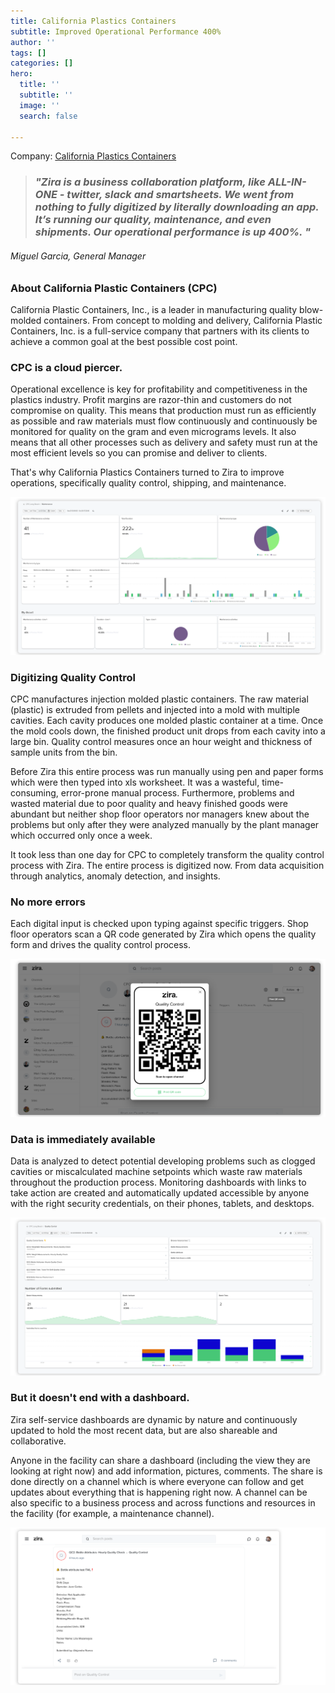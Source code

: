 ```yaml
---
title: California Plastics Containers
subtitle: Improved Operational Performance 400%
author: ''
tags: []
categories: []
hero:
  title: ''
  subtitle: ''
  image: ''
  search: false

---
```

Company:  [California Plastics Containers](https://www.californiaplastic.net/)

> ### **_"Zira is a business collaboration platform, like ALL-IN-ONE - twitter, slack and smartsheets. We went from nothing to fully digitized by literally downloading an app. It’s running our quality, maintenance, and even shipments. Our operational performance is up 400%. "_**

###### Miguel Garcia, General Manager

### About California Plastic Containers (CPC)

California Plastic Containers, Inc., is a leader in manufacturing quality blow-molded containers.  From concept to molding and delivery, California Plastic Containers, Inc. is a full-service company that partners with its clients to achieve a common goal at the best possible cost point.

### CPC is a cloud piercer.

Operational excellence is key for profitability and competitiveness in the plastics industry.  Profit margins are razor-thin and customers do not compromise on quality.  This means that production must run as efficiently as possible and raw materials must flow continuously and continuously be monitored for quality on the gram and even micrograms levels.  It also means that all other processes such as delivery and safety must run at the most efficient levels so you can promise and deliver to clients.

That's why California Plastics Containers turned to Zira to improve operations, specifically quality control, shipping, and maintenance.

![](/uploads/cpcscreenshot.png)

### Digitizing Quality Control

CPC manufactures injection molded plastic containers.  The raw material (plastic) is extruded from pellets and injected into a mold with multiple cavities.  Each cavity produces one molded plastic container at a time.  Once the mold cools down, the finished product unit drops from each cavity into a large bin.  Quality control measures once an hour weight and thickness of sample units from the bin.

Before Zira this entire process was run manually using pen and paper forms which were then typed into xls worksheet.  It was a wasteful, time-consuming, error-prone manual process.  Furthermore, problems and wasted material due to poor quality and heavy finished goods were abundant but neither shop floor operators nor managers knew about the problems but only after they were analyzed manually by the plant manager which occurred only once a week.

It took less than one day for CPC to completely transform the quality control process with Zira.  The entire process is digitized now.  From data acquisition through analytics, anomaly detection, and insights.

### No more errors

Each digital input is checked upon typing against specific triggers.  Shop floor operators scan a QR code generated by Zira which opens the quality form and drives the quality control process.

![](/uploads/qrcodecpc.png)

### Data is immediately available

Data is analyzed to detect potential developing problems such as clogged cavities or miscalculated machine setpoints which waste raw materials throughout the production process.  Monitoring dashboards with links to take action are created and automatically updated accessible by anyone with the right security credentials, on their phones, tablets, and desktops.

![](/uploads/cpc_quality_control.png)

### But it doesn't end with a dashboard.

Zira self-service dashboards are dynamic by nature and continuously updated to hold the most recent data, but are also shareable and collaborative.

Anyone in the facility can share a dashboard (including the view they are looking at right now) and add information, pictures, comments.  The share is done directly on a channel which is where everyone can follow and get updates about everything that is happening right now.  A channel can be also specific to a business process and across functions and resources in the facility (for example, a maintenance channel).

![](/uploads/collaborationcpc.png)